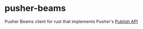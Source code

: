 # pusher-beams

Pusher Beams client for rust that implements Pusher's [Publish API](https://pusher.com/docs/beams/reference/publish-api/)
